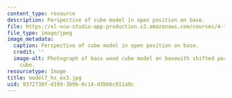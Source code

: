 ```yaml
---
content_type: resource
description: Perspective of cube model in open position on base.
file: https://ol-ocw-studio-app-production.s3.amazonaws.com/courses/4-111-introduction-to-architecture-environmental-design-spring-2014/9372730fd1993b9b8c14d3b66c911a0c_model7_hs_ex3.jpg
file_type: image/jpeg
image_metadata:
  caption: Perspective of cube model in open position on base.
  credit: ''
  image-alt: Photograph of bass wood cube model on basewith shifted portions of the
    cube.
resourcetype: Image
title: model7_hs_ex3.jpg
uid: 9372730f-d199-3b9b-8c14-d3b66c911a0c
---
```

